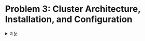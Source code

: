 # Problem 3: Cluster Architecture, Installation, and Configuration

<details>
<summary>지문</summary>

정답
</details>

